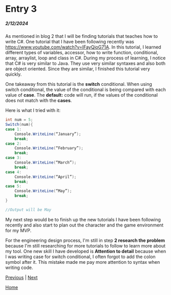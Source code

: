 # Entry 3
##### 2/12/2024
As mentioned in blog 2 that I will be finding tutorials that teaches how to write C#. One tutorial that I have been following recently was https://www.youtube.com/watch?v=IFayQioG71A. In this tutorial, I learned different types of variables, accessor, how to write function, conditional, array, arraylist, loop and class in C#. During my process of learning, I notice that C# is very similar to Java. They use very similar syntaxes and also both are object oriented. Since they are similar, I finished this tutorial very quickly. 

One takeaway from this tutorial is the **switch** conditional. When using switch conditional, the value of the conditional is being compared with each value of **case**. The **default:** code will run, if the values of the conditional does not match with the **cases**.

Here is what I tried with it:
```C#
int num = 5;
Switch(num){
case 1:
	Console.WriteLine(“January”);
	break;
case 2:
	Console.WriteLine(“February”);
	break;
case 3:
	Console.WriteLine(“March”);
	break;
case 4:
	Console.WriteLine(“April”);
	break;
case 5:
	Console.WriteLine(“May”);
	break;
}

//Output will be May
```
My next step would be to finish up the new tutorials I have been following recently and also start to plan out the character and the game environment for my MVP.

For the engineering design process, I'm still in step **2 research the problem** because I'm still researching for more tutorials to follow to learn more about my tool. One new skill I have developed is **Attention to detail** because when I was writing case for switch conditional, I often forgot to add the colon symbol after it. This mistake made me pay more attention to syntax when writing code.

[Previous](entry02.md) | [Next](entry04.md)

[Home](../README.md)
